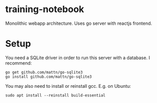 # training-notebook

Monolithic webapp architecture. Uses go server with reactjs frontend.

# Setup

You need a SQLite driver in order to run this server with a database.
I recommend: 
```
go get github.com/mattn/go-sqlite3  
go install github.com/mattn/go-sqlite3
```
You may also need to install or reinstall gcc. E.g. on Ubuntu:
```
sudo apt install --reinstall build-essential
```


